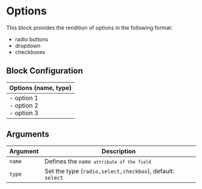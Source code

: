 # Options
This block provides the rendition of options in the following format:
- radio buttons
- dropdown
- checkboxes

## Block Configuration
| Options (name, type)|
|---|
| - option 1<br>- option 2<br>- option 3 |

## Arguments
| Argument | Description |
| -------- | ----------- |
| <code>name</code> | Defines the <code>name<code> attribute of the field |
| <code>type</code> | Set the type (<code>radio,select,checkbox</code>), default: <code>select</code> |
